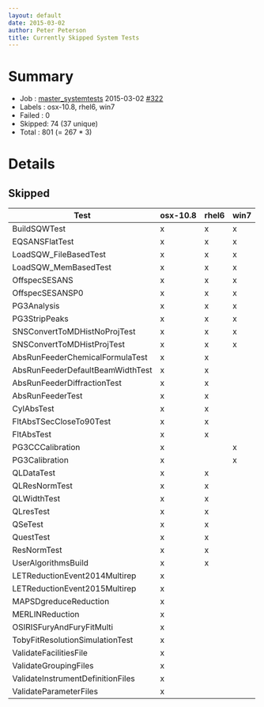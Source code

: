 ```yaml
---
layout: default
date: 2015-03-02
author: Peter Peterson
title: Currently Skipped System Tests
---
```

Summary
=======

* Job    : [master_systemtests](http://builds.mantidproject.org/job/master_systemtests/) 2015-03-02 [#322](http://builds.mantidproject.org/job/master_systemtests/322/)
* Labels : osx-10.8, rhel6, win7
* Failed : 0
* Skipped: 74 (37 unique)
* Total  : 801 (= 267 * 3)

Details
=======

Skipped
-------

| Test                               | osx-10.8 | rhel6 | win7 |
|------------------------------------|----------|-------|------|
| BuildSQWTest                       |     x    |   x   |   x  |
| EQSANSFlatTest                     |     x    |   x   |   x  |
| LoadSQW_FileBasedTest              |     x    |   x   |   x  |
| LoadSQW_MemBasedTest               |     x    |   x   |   x  |
| OffspecSESANS                      |     x    |   x   |   x  |
| OffspecSESANSP0                    |     x    |   x   |   x  |
| PG3Analysis                        |     x    |   x   |   x  |
| PG3StripPeaks                      |     x    |   x   |   x  |
| SNSConvertToMDHistNoProjTest       |     x    |   x   |   x  |
| SNSConvertToMDHistProjTest         |     x    |   x   |   x  |
| AbsRunFeederChemicalFormulaTest    |     x    |   x   |      |
| AbsRunFeederDefaultBeamWidthTest   |     x    |   x   |      |
| AbsRunFeederDiffractionTest        |     x    |   x   |      |
| AbsRunFeederTest                   |     x    |   x   |      |
| CylAbsTest                         |     x    |   x   |      |
| FltAbsTSecCloseTo90Test            |     x    |   x   |      |
| FltAbsTest                         |     x    |   x   |      |
| PG3CCCalibration                   |     x    |       |   x  |
| PG3Calibration                     |     x    |       |   x  |
| QLDataTest                         |     x    |   x   |      |
| QLResNormTest                      |     x    |   x   |      |
| QLWidthTest                        |     x    |   x   |      |
| QLresTest                          |     x    |   x   |      |
| QSeTest                            |     x    |   x   |      |
| QuestTest                          |     x    |   x   |      |
| ResNormTest                        |     x    |   x   |      |
| UserAlgorithmsBuild                |     x    |   x   |      |
| LETReductionEvent2014Multirep      |     x    |       |      |
| LETReductionEvent2015Multirep      |     x    |       |      |
| MAPSDgreduceReduction              |     x    |       |      |
| MERLINReduction                    |     x    |       |      |
| OSIRISFuryAndFuryFitMulti          |     x    |       |      |
| TobyFitResolutionSimulationTest    |     x    |       |      |
| ValidateFacilitiesFile             |     x    |       |      |
| ValidateGroupingFiles              |     x    |       |      |
| ValidateInstrumentDefinitionFiles  |     x    |       |      |
| ValidateParameterFiles             |     x    |       |      |
